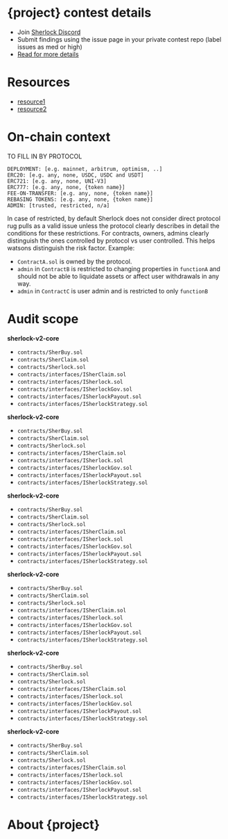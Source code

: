 # {project} contest details

- Join [Sherlock Discord](https://discord.gg/MABEWyASkp)
- Submit findings using the issue page in your private contest repo (label issues as med or high)
- [Read for more details](https://docs.sherlock.xyz/audits/watsons)

# Resources

- [resource1](url)
- [resource2](url)

# On-chain context

TO FILL IN BY PROTOCOL

```
DEPLOYMENT: [e.g. mainnet, arbitrum, optimism, ..]
ERC20: [e.g. any, none, USDC, USDC and USDT]
ERC721: [e.g. any, none, UNI-V3]
ERC777: [e.g. any, none, {token name}]
FEE-ON-TRANSFER: [e.g. any, none, {token name}]
REBASING TOKENS: [e.g. any, none, {token name}]
ADMIN: [trusted, restricted, n/a]
```

In case of restricted, by default Sherlock does not consider direct protocol rug pulls as a valid issue unless the protocol clearly describes in detail the conditions for these restrictions. 
For contracts, owners, admins clearly distinguish the ones controlled by protocol vs user controlled. This helps watsons distinguish the risk factor. 
Example: 
* `ContractA.sol` is owned by the protocol. 
* `admin` in `ContractB` is restricted to changing properties in `functionA` and should not be able to liquidate assets or affect user withdrawals in any way. 
* `admin` in `ContractC` is user admin and is restricted to only `functionB`

# Audit scope


**sherlock-v2-core**
- `contracts/SherBuy.sol`
- `contracts/SherClaim.sol`
- `contracts/Sherlock.sol`
- `contracts/interfaces/ISherClaim.sol`
- `contracts/interfaces/ISherlock.sol`
- `contracts/interfaces/ISherlockGov.sol`
- `contracts/interfaces/ISherlockPayout.sol`
- `contracts/interfaces/ISherlockStrategy.sol`



**sherlock-v2-core**
- `contracts/SherBuy.sol`
- `contracts/SherClaim.sol`
- `contracts/Sherlock.sol`
- `contracts/interfaces/ISherClaim.sol`
- `contracts/interfaces/ISherlock.sol`
- `contracts/interfaces/ISherlockGov.sol`
- `contracts/interfaces/ISherlockPayout.sol`
- `contracts/interfaces/ISherlockStrategy.sol`



**sherlock-v2-core**
- `contracts/SherBuy.sol`
- `contracts/SherClaim.sol`
- `contracts/Sherlock.sol`
- `contracts/interfaces/ISherClaim.sol`
- `contracts/interfaces/ISherlock.sol`
- `contracts/interfaces/ISherlockGov.sol`
- `contracts/interfaces/ISherlockPayout.sol`
- `contracts/interfaces/ISherlockStrategy.sol`



**sherlock-v2-core**
- `contracts/SherBuy.sol`
- `contracts/SherClaim.sol`
- `contracts/Sherlock.sol`
- `contracts/interfaces/ISherClaim.sol`
- `contracts/interfaces/ISherlock.sol`
- `contracts/interfaces/ISherlockGov.sol`
- `contracts/interfaces/ISherlockPayout.sol`
- `contracts/interfaces/ISherlockStrategy.sol`



**sherlock-v2-core**
- `contracts/SherBuy.sol`
- `contracts/SherClaim.sol`
- `contracts/Sherlock.sol`
- `contracts/interfaces/ISherClaim.sol`
- `contracts/interfaces/ISherlock.sol`
- `contracts/interfaces/ISherlockGov.sol`
- `contracts/interfaces/ISherlockPayout.sol`
- `contracts/interfaces/ISherlockStrategy.sol`



**sherlock-v2-core**
- `contracts/SherBuy.sol`
- `contracts/SherClaim.sol`
- `contracts/Sherlock.sol`
- `contracts/interfaces/ISherClaim.sol`
- `contracts/interfaces/ISherlock.sol`
- `contracts/interfaces/ISherlockGov.sol`
- `contracts/interfaces/ISherlockPayout.sol`
- `contracts/interfaces/ISherlockStrategy.sol`


# About {project}
